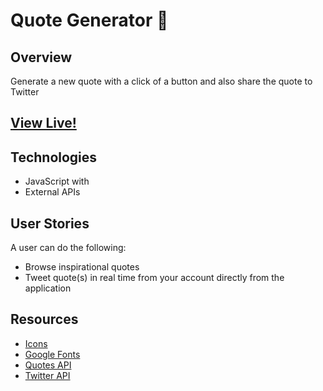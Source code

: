 
#  Quote Generator :page_with_curl: 



## Overview
Generate a new quote with a click of a button and also share the quote to Twitter

## [View Live!](https://apang20.github.io/quote-generator/)


## Technologies 
- JavaScript with 
- External APIs




## User Stories
A user can do the following: 
- Browse inspirational quotes
- Tweet quote(s) in real time from your account directly from the application



## Resources
- [Icons](https://fontawesome.com/)
- [Google Fonts](https://fonts.google.com/)
- [Quotes API](https://type.fit/api/quotes)
- [Twitter API](https://twitter.com/intent/tweet) 
